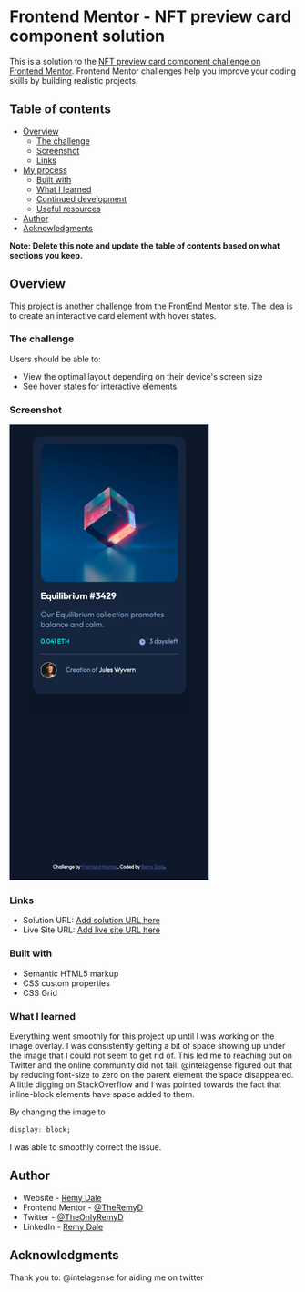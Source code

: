 # Frontend Mentor - NFT preview card component solution

This is a solution to the [NFT preview card component challenge on Frontend Mentor](https://www.frontendmentor.io/challenges/nft-preview-card-component-SbdUL_w0U). Frontend Mentor challenges help you improve your coding skills by building realistic projects. 

## Table of contents

- [Overview](#overview)
  - [The challenge](#the-challenge)
  - [Screenshot](#screenshot)
  - [Links](#links)
- [My process](#my-process)
  - [Built with](#built-with)
  - [What I learned](#what-i-learned)
  - [Continued development](#continued-development)
  - [Useful resources](#useful-resources)
- [Author](#author)
- [Acknowledgments](#acknowledgments)

**Note: Delete this note and update the table of contents based on what sections you keep.**

## Overview
This project is another challenge from the FrontEnd Mentor site. The idea is to create an interactive card element with hover states.

### The challenge

Users should be able to:

- View the optimal layout depending on their device's screen size
- See hover states for interactive elements

### Screenshot
![Etherium NFT Card](./images/NFT%20Etherium%20Screenshot.png)

### Links

- Solution URL: [Add solution URL here](https://your-solution-url.com)
- Live Site URL: [Add live site URL here](https://your-live-site-url.com)

### Built with
- Semantic HTML5 markup
- CSS custom properties
- CSS Grid

### What I learned

Everything went smoothly for this project up until I was working on the image overlay. I was consistently getting a bit of space showing up under the image that I could not seem to get rid of. This led me to reaching out on Twitter and the online community did not fail. @intelagense figured out that by reducing font-size to zero on the parent element the space disappeared. A little digging on StackOverflow and I was pointed towards the fact that inline-block elements have space added to them. 

By changing the image to
```css
display: block;
```

I was able to smoothly correct the issue.

## Author

- Website - [Remy Dale](https://www.remydale.com)
- Frontend Mentor - [@TheRemyD](https://www.frontendmentor.io/profile/TheRemyD)
- Twitter - [@TheOnlyRemyD](https://www.twitter.com/theonlyremyd)
- LinkedIn - [Remy Dale](https://www.linkedin.com/in/remydale/)

## Acknowledgments

Thank you to: @intelagense for aiding me on twitter